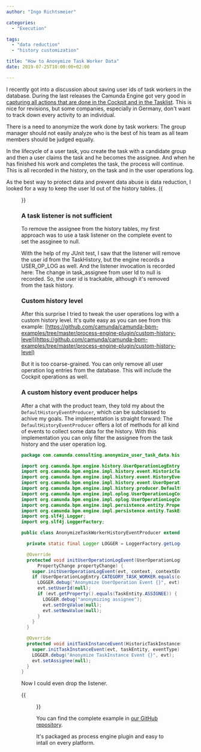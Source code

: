 ```yaml
---
author: "Ingo Richtsmeier"

categories:
  - "Execution"

tags:
  - "data reduction"
  - "history customization"

title: "How to Anonymize Task Worker Data"
date: 2019-07-25T10:00:00+02:00

---
```


I recently got into a discussion about saving user ids of task workers in the database. During the last releases the Camunda Engine got very good in [capturing all actions that are done in the Cockpit and in the Tasklist](https://docs.camunda.org/manual/7.11/user-guide/process-engine/history/#user-operation-log). This is nice for revisions, but some companies, especially in Germany, don't want to track down every activity to an individual.

There is a need to anonymize the work done by task workers: The group manager should not easily analyze who is the best of his team as all team members should be judged equally.

In the lifecycle of a user task, you create the task with a candidate group and then a user claims the task and he becomes the assignee. And when he has finished his work and completes the task, the process will continue. This is all recorded in the history, on the task and in the user operations log.

As the best way to protect data and prevent data abuse is data reduction, I looked for a way to keep the user Id out of the history tables.
{{<figure src="operations-log-cockpit.png" alt="user operations log" title="User Operations Log in the Cockpit">}}

### A task listener is not sufficient
To remove the assignee from the history tables, my first approach was to use a task listener on the complete event to set the assginee to null.

With the help of my JUnit test, I saw that the listener will remove the user id from the TaskHistory, but the engine records a USER_OP_LOG as well. And the listener invocation is recorded here: The change in task_assignee from user Id to null is recorded. So, the user id is trackable, although it's removed from the task history.

### Custom history level
After this surprise I tried to tweak the user operations log with a custom history level. It's quite easy as you can see from this example: [https://github.com/camunda/camunda-bpm-examples/tree/master/process-engine-plugin/custom-history-level](https://github.com/camunda/camunda-bpm-examples/tree/master/process-engine-plugin/custom-history-level)

But it is too coarse-grained. You can only remove all user operation log entries from the database. This will include the Cockpit operations as well.

### A custom history event producer helps
After a chat with the product team, they told my about the `DefaultHistoryEventProducer`, which can be subclassed to achive my goals. The implementation is straight forward: The `DefaultHistoryEventProducer` offers a lot of methods for all kind of events to collect some data for the history. With this implementation you can only filter the assignee from the task history and the user operation log.

```java
package com.camunda.consulting.anonymize_user_task_data.history;

import org.camunda.bpm.engine.history.UserOperationLogEntry;
import org.camunda.bpm.engine.impl.history.event.HistoricTaskInstanceEventEntity;
import org.camunda.bpm.engine.impl.history.event.HistoryEventType;
import org.camunda.bpm.engine.impl.history.event.UserOperationLogEntryEventEntity;
import org.camunda.bpm.engine.impl.history.producer.DefaultHistoryEventProducer;
import org.camunda.bpm.engine.impl.oplog.UserOperationLogContext;
import org.camunda.bpm.engine.impl.oplog.UserOperationLogContextEntry;
import org.camunda.bpm.engine.impl.persistence.entity.PropertyChange;
import org.camunda.bpm.engine.impl.persistence.entity.TaskEntity;
import org.slf4j.Logger;
import org.slf4j.LoggerFactory;

public class AnonymizeTaskWorkerHistoryEventProducer extends DefaultHistoryEventProducer {

  private static final Logger LOGGER = LoggerFactory.getLogger(AnonymizeTaskWorkerHistoryEventProducer.class);

  @Override
  protected void initUserOperationLogEvent(UserOperationLogEntryEventEntity evt, UserOperationLogContext context, UserOperationLogContextEntry contextEntry,
      PropertyChange propertyChange) {
    super.initUserOperationLogEvent(evt, context, contextEntry, propertyChange);
    if (UserOperationLogEntry.CATEGORY_TASK_WORKER.equals(contextEntry.getCategory())) {
      LOGGER.debug("Anonymize UserOperation Event {}", evt);
      evt.setUserId(null);
      if (evt.getProperty().equals(TaskEntity.ASSIGNEE)) {
        LOGGER.debug("anonymizing assignee");
        evt.setOrgValue(null);
        evt.setNewValue(null);
      }
    }
  }

  @Override
  protected void initTaskInstanceEvent(HistoricTaskInstanceEventEntity evt, TaskEntity taskEntity, HistoryEventType eventType) {
    super.initTaskInstanceEvent(evt, taskEntity, eventType);
    LOGGER.debug("Anonymize TaskInstance Event {}", evt);
    evt.setAssignee(null);
  }
}
```

Now I could even drop the listener.

{{<figure alt="anonymized user operation log" src="anonymized-op-log-cockpit.png" title="Anonymized User Operation Log">}}

You can find the complete example in [our GitHub repository](https://github.com/camunda-consulting/code/tree/master/snippets/anonymize-user-task-data).

It's packaged as process engine plugin and easy to intall on every platform.